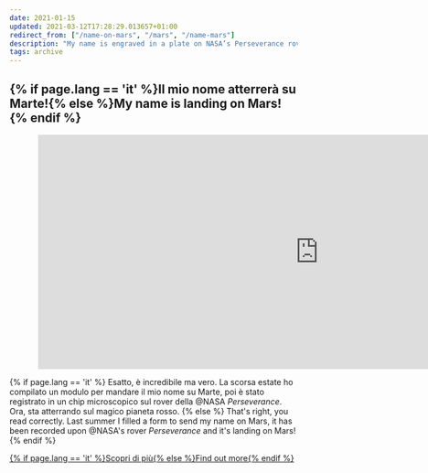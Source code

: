 ```yaml
---
date: 2021-01-15
updated: 2021-03-12T17:28:29.013657+01:00
redirect_from: ["/name-on-mars", "/mars", "/name-mars"]
description: "My name is engraved in a plate on NASA’s Perseverance rover which is on Mars"
tags: archive
---
```

<style>
	@media only screen and (min-width: 950px) {
		.mars.embed-container {
			margin: 0 10%
		}
	}
</style>
<div class="box" id="mars">
	<h2 class="title">{% if page.lang == 'it' %}Il mio nome atterrerà su Marte!{% else %}My name is landing on Mars!{% endif %}</h2>
	<div class="mars embed-container" style="--video--width: 980;--video--height: 410;">
		<iframe width="980" height="410" src="https://mars.nasa.gov/layout/embed/send-your-name/mars2020/certificate/?cn=249520420534" frameborder="0"></iframe>
	</div>
	<p>
		{% if page.lang == 'it' %}
			Esatto, è incredibile ma vero. La scorsa estate ho compilato un modulo per mandare il mio nome su Marte, poi è stato registrato in un chip microscopico sul rover della @NASA <cite>Perseverance</cite>.<br />Ora, sta atterrando sul magico pianeta rosso.
		{% else %}
			That's right, you read correctly. Last summer I filled a form to send my name on Mars, it has been recorded upon @NASA's rover <cite>Perseverance</cite> and it's landing on Mars!
		{% endif %}
	</p>
	<div class="flex row">
		<a class="red written button" href="https://mars.nasa.gov/participate/send-your-name/mars2020/certificate/249520420534" rel="noopener noreferrer" taget="_blank" title="Send your name to Mars - NASA">{% if page.lang == 'it' %}Scopri di più{% else %}Find out more{% endif %}</a>
	</div>
</div>